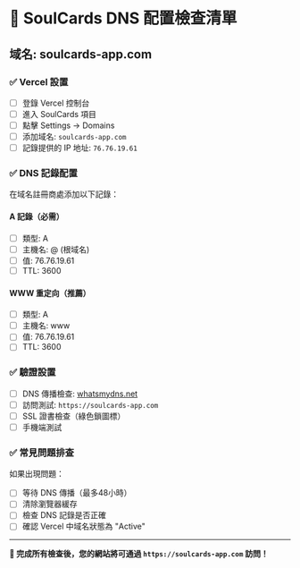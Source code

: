 # 📝 SoulCards DNS 配置檢查清單

## 域名: soulcards-app.com

### ✅ Vercel 設置
- [ ] 登錄 Vercel 控制台
- [ ] 進入 SoulCards 項目
- [ ] 點擊 Settings → Domains
- [ ] 添加域名: `soulcards-app.com`
- [ ] 記錄提供的 IP 地址: `76.76.19.61`

### ✅ DNS 記錄配置
在域名註冊商處添加以下記錄：

#### A 記錄（必需）
- [ ] 類型: A
- [ ] 主機名: @ (根域名)
- [ ] 值: 76.76.19.61
- [ ] TTL: 3600

#### WWW 重定向（推薦）
- [ ] 類型: A  
- [ ] 主機名: www
- [ ] 值: 76.76.19.61
- [ ] TTL: 3600

### ✅ 驗證設置
- [ ] DNS 傳播檢查: [whatsmydns.net](https://whatsmydns.net)
- [ ] 訪問測試: `https://soulcards-app.com`
- [ ] SSL 證書檢查（綠色鎖圖標）
- [ ] 手機端測試

### ✅ 常見問題排查
如果出現問題：
- [ ] 等待 DNS 傳播（最多48小時）
- [ ] 清除瀏覽器緩存
- [ ] 檢查 DNS 記錄是否正確
- [ ] 確認 Vercel 中域名狀態為 "Active"

---

**🎯 完成所有檢查後，您的網站將可通過 `https://soulcards-app.com` 訪問！**